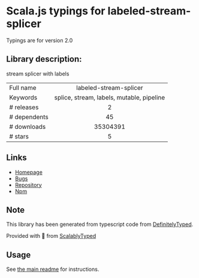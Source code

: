 
# Scala.js typings for labeled-stream-splicer

Typings are for version 2.0

## Library description:
stream splicer with labels

|                    |                 |
| ------------------ | :-------------: |
| Full name          | labeled-stream-splicer |
| Keywords           | splice, stream, labels, mutable, pipeline |
| # releases         | 2 |
| # dependents       | 45 |
| # downloads        | 35304391 |
| # stars            | 5 |

## Links
- [Homepage](https://github.com/browserify/labeled-stream-splicer)
- [Bugs](https://github.com/browserify/labeled-stream-splicer/issues)
- [Repository](https://github.com/browserify/labeled-stream-splicer)
- [Npm](https://www.npmjs.com/package/labeled-stream-splicer)
    


## Note
This library has been generated from typescript code from [DefinitelyTyped](https://definitelytyped.org).

Provided with :purple_heart: from [ScalablyTyped](https://github.com/oyvindberg/ScalablyTyped)

## Usage
See [the main readme](../../readme.md) for instructions.


